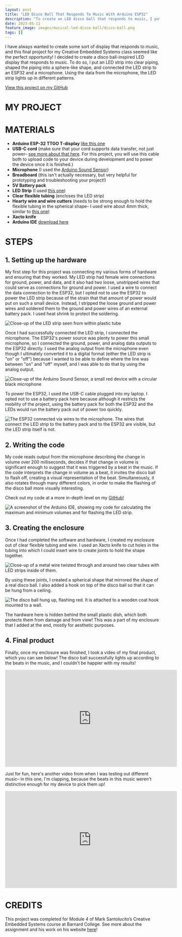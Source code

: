 ```yaml
---
layout: post
title: "LED Disco Ball That Responds To Music With Arduino ESP32"
description: "To create an LED disco ball that responds to music, I put an LED strip into clear piping, shaped the piping into a sphere-like shape, and connected the LED strip to an ESP32 and a microphone. Using the data from the microphone, the LED strip lights up in different patterns."
date: 2023-05-11
feature_image: images/musical-led-disco-ball/disco-ball.png
tags: []
---
```


I have always wanted to create some sort of display that responds to music, and this final project for my Creative Embedded Systems class seemed like the perfect opportunity! I decided to create a disco ball-inspired LED display that responds to music. To do so, I put an LED strip into clear piping, shaped the piping into a sphere-like shape, and connected the LED strip to an ESP32 and a microphone. Using the data from the microphone, the LED strip lights up in different patterns.

<!--more-->

[View this project on my GitHub](https://github.com/catherine-o-brien/module4)

# MY PROJECT

# MATERIALS

* **Arduino ESP-32 TTGO T-display** [like this one](https://www.amazon.com/LILYGO-T-Display-Arduino-Development-CH9102F/dp/B099MPFJ9M)
* **USB-C cord** (make sure that your cord supports data transfer, not just power– [see more about that here](https://www.dignited.com/50330/usb-data-cable-vs-usb-charging-cable/). For this project, you will use this cable both to upload code to your device during development and to power the device once it is finished.)
* **Microphone** (I used the [Arduino Sound Sensor](https://microcontrollerslab.com/ky-038-microphone-sound-sensor-module-arduino-tutorial/))
* **Breadboard** (this isn't actually necessary, but very helpful for prototyping and troubleshooting your project!)
* **5V Battery pack**
* **LED Strip** (I used [this one](https://www.amazon.com/BTF-LIGHTING-Flexible-Individually-Addressable-Non-waterproof/dp/B01CDTEG1O/ref=sr_1_8?crid=3N19D1Q6X1QOS&keywords=programmable%2Bled%2Bstrips&qid=1681838388&sprefix=programmable%2Bled%2Bstri%2Caps%2C146&sr=8-8&th=1))
* **Clear flexible tubing** (encloses the LED strip)
* **Hearty wire and wire cutters** (needs to be strong enough to hold the flexible tubing in the spherical shape– I used wire about 4mm thick, similar to [this one](https://www.amazon.com/TecUnite-Aluminum-Bendable-Skeleton-Thickness/dp/B07CQL7Y5B/ref=sr_1_2_sspa?keywords=4mm%2Bwire&qid=1683783492&sr=8-2-spons&spLa=ZW5jcnlwdGVkUXVhbGlmaWVyPUFNTFhSVjlUQktLSUYmZW5jcnlwdGVkSWQ9QTAyNDY3ODVUVVlCSjRaQkpDRDAmZW5jcnlwdGVkQWRJZD1BMDU2NjI2MzIwMFFKNVpLS1JTRlImd2lkZ2V0TmFtZT1zcF9hdGYmYWN0aW9uPWNsaWNrUmVkaXJlY3QmZG9Ob3RMb2dDbGljaz10cnVl&th=1)) 
* **Xacto knife**
* **Arduino IDE** [download here](https://support.arduino.cc/hc/en-us/articles/360019833020-Download-and-install-Arduino-IDE)


# STEPS

## 1. Setting up the hardware

My first step for this project was connecting my various forms of hardware and ensuring that they worked. My LED strip had female wire connections for ground, power, and data, and it also had two loose, unstripped wires that could serve as connections for ground and power. I used a wire to connect the data connection to the ESP32, but I opted not to use the ESP32 to power the LED strip because of the strain that that amount of power would put on such a small device. Instead, I stripped the loose ground and power wires and soldered them to the ground and power wires of an external battery pack. I used heat shrink to protect the soldering. 

![Close-up of the LED strip seen from within plastic tube](images/musical-led-disco-ball/led.png "Close-up of the LED strip")

Once I had successfully connected the LED strip, I connected the microphone. The ESP32's power source was plenty to power this small microphone, so I connected the ground, power, and analog data outputs to the ESP32 directly. I used the analog output from the microphone even though I ultimately converted it to a digital format (either the LED strip is "on" or "off") because I wanted to be able to define where the line was between "on" and "off" myself, and I was able to do that by using the analog output. 

![Close-up of the Arduino Sound Sensor, a small red device with a circular black microphone](images/musical-led-disco-ball/microphone.png "Arduino Sound Sensor")

To power the ESP32, I used the USB-C cable plugged into my laptop. I opted not to use a battery pack here because although it restricts the mobility of the project, using the battery pack for both the ESP32 and the LEDs would run the battery pack out of power too quickly. 

![The ESP32 connected via wires to the microphone. The wires that connect the LED strip to the battery pack and to the ESP32 are visible, but the LED strip itself is not.](images/musical-led-disco-ball/hardware.png "My hardware setup")

## 2. Writing the code

My code reads output from the microphone describing the change in volume over 200 milliseconds, decides if that change in volume is significant enough to suggest that it was triggered by a beat in the music. If the code interprets the change in volume as a beat, it invites the disco ball to flash off, creating a visual representation of the beat. Simultaneously, it also rotates through many different colors, in order to make the flashing of the disco ball more visually interesting. 

Check out my code at a more in-depth level on my [GitHub!](https://github.com/catherine-o-brien/module4)

![A screenshot of the Arduino IDE, showing my code for calculating the maximum and minimum volumes and for flashing the LED strip.](images/musical-led-disco-ball/code-sample.png "Sample of my code showing how I calculate the maximum and minimum volumes and how I flash the LED strip accordingly.")

## 3. Creating the enclosure

Once I had completed the software and hardware, I created my enclosure out of clear flexible tubing and wire. I used an Xacto knife to cut holes in the tubing into which I could insert wire to create joints to hold the shape together. 

![Close-up of a metal wire twisted through and around two clear tubes with LED strips inside of them.](images/musical-led-disco-ball/enclosure-joints.png "Close-up of an enclosure joint.")

By using these joints, I created a spherical shape that mirrored the shape of a real disco ball. I also added a hook on top of the disco ball so that it can be hung from a ceiling. 

![The disco ball hung up, flashing red. It is attached to a wooden coat hook mounted to a wall.](images/musical-led-disco-ball/hung-up.png "The disco ball, hung up.")

The hardware here is hidden behind the small plastic dish, which both protects them from damage and from view! This was a part of my enclosure that I added at the end, mostly for aesthetic purposes. 

## 4. Final product

Finally, once my enclosure was finished, I took a video of my final product, which you can see below! The disco ball successfully lights up according to the beats in the music, and I couldn't be happier with my results!

<iframe width="560" height="315" src="https://www.youtube.com/embed/Va2wmVxZMc4" title="YouTube video player" frameborder="0" allow="accelerometer; autoplay; clipboard-write; encrypted-media; gyroscope; picture-in-picture; web-share" allowfullscreen></iframe>

Just for fun, here's another video from when I was testing out different music– in this one, I'm clapping, because the beats in this music weren't distinctive enough for my device to pick them up!

<iframe width="560" height="315" src="https://www.youtube.com/embed/0KHQs4_STWY" title="YouTube video player" frameborder="0" allow="accelerometer; autoplay; clipboard-write; encrypted-media; gyroscope; picture-in-picture; web-share" allowfullscreen></iframe>

# CREDITS

This project was completed for Module 4 of Mark Santolucito’s Creative Embedded Systems course at Barnard College. See more about the assignment and his work on his website [here](http://www.marksantolucito.com/COMS3930/spring2023/mod4)!